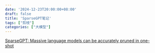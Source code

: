 ```yaml
---
date: '2024-12-23T20:00:00+08:00'
draft: false
title: 'SparseGPT笔记'
tags: ["剪枝"]
categories: ["大模型"]
---
```


[SparseGPT: Massive language models can be accurately pruned in one-shot](https://xves6ft58q.feishu.cn/docx/RRUSdpwotoV24vxnV1Gc3F5KnKg?from=from_copylink)
